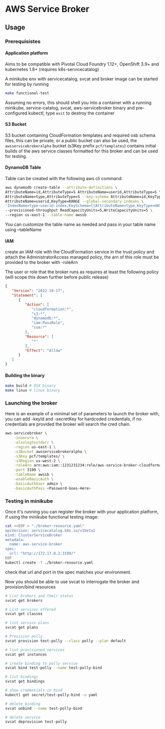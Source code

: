 # AWS Service Broker

## Usage

### Prerequisistes

#### Application platform

Aims to be compatible with Pivotal Cloud Foundry 1.12+, OpenShift 3.9+ and kubernetes 1.8+ (requires k8s-servicecatalog)

A minikube env with servicecatalog, svcat and broker image can be started for testing by running 

```bash
make functional-test
```

Assuming no errors, this should shell you into a container with a running minikube, service-catalog, svcat, 
aws-servicebroker binary and pre-configured kubectl, type `exit` to destroy the container

#### S3 Bucket

S3 bucket containing CloudFormation templates and required osb schema files, this can be private, or a public bucket can 
also be used, the `awsservicebrokeralpha` bucket (s3Key prefix `pcf/templates`) contains initial builds of the aws service classes formatted for this broker and can be used for testing. 

#### DynamoDB Table

Table can be created with the following aws cli command:

```bash
aws dynamodb create-table --attribute-definitions \
AttributeName=id,AttributeType=S AttributeName=userid,AttributeType=S \
AttributeName=type,AttributeType=S --key-schema AttributeName=id,KeyType=HASH \
AttributeName=userid,KeyType=RANGE --global-secondary-indexes \
'IndexName=type-userid-index,KeySchema=[{AttributeName=type,KeyType=HASH},{AttributeName=userid,KeyType=RANGE}],Projection={ProjectionType=INCLUDE,NonKeyAttributes=[id,userid,type,locked]},ProvisionedThroughput={ReadCapacityUnits=5,WriteCapacityUnits=5}' \
--provisioned-throughput ReadCapacityUnits=5,WriteCapacityUnits=5 \
--region us-east-1 --table-name awssb
```

You can customize the table name as needed and pass in your table name using –tableName

#### IAM 
 
create an IAM role with the CloudFormation service in the trust policy and attach the AdministratorAccess managed 
policy, the arn of this role must be provided to the broker with -roleArn

The user or role that the broker runs as requires at least the following policy 
(will scope this down further before public release)
 
```json
{
   "Version": "2012-10-17",
   "Statement": [
      {
         "Action": [
            "cloudformation:*",
            "s3:*",
            "dynamodb:*",
            "iam:PassRole",
            "ssm:*"
         ],
         "Resource": [
            "*"
         ],
         "Effect": "Allow"
      }
   ]
}
```

#### Building the binary

```bash
make build # OSX binary
make linux # linux binary
```

### Launching the broker

Here is an example of a minimal set of parameters to launch the broker with, you can add -keyId and -secretKey 
for hardcoded credentials, if no credentials are provided the broker will search the cred chain.

```bash
aws-servicebroker \
    -insecure \
    -alsologtostderr \
    -region us-east-1 \
    -s3Bucket awsservicebrokeralpha \
    -s3Key pcf/templates/ \
    -s3Region us-west-2 \
    -roleArn arn:aws:iam::1231231234:role/aws-service-broker-cloudformation \
    -port 3199 \
    -tableName awssb \
    -enableBasicAuth \
    -basicAuthUser admin \
    -basicAuthPass <Password-Goes-Here>
```

### Testing in minikube

Once it's running you can register the broker with your application platform, if using the minikube functional testing image:

```bash
cat <<EOF > "./broker-resource.yaml"
apiVersion: servicecatalog.k8s.io/v1beta1
kind: ClusterServiceBroker
metadata:
  name: aws-service-broker
spec:
  url: "http://172.17.0.2:3199/"
EOF
kubectl create -f ./broker-resource.yaml 
```

check that url and port in the spec matches your environment.

Now you should be able to use svcat to interrogate the broker and provision/bind resources

```bash
# List brokers and their status
svcat get brokers

# List services offered
svcat get classes

# list service plans
svcat get plans

# Provision polly 
svcat provision test-polly --class polly --plan default

# list provisioned services
svcat get instances

# create binding to polly service
svcat bind test-polly --name test-polly-bind

# list bindings
svcat get bindings

# show credentials in bind
kubectl get secret/test-polly-bind -o yaml

# delete binding
svcat unbind --name test-polly-bind

# delete service
svcat deprovision test-polly
```
